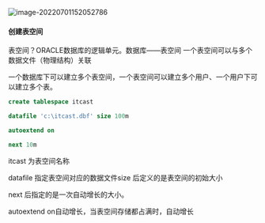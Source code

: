 ![image-20220701152052786](C:\Users\Xlibi\AppData\Roaming\Typora\typora-user-images\image-20220701152052786.png)

#### 创建表空间

表空间？ORACLE数据库的逻辑单元。数据库——表空间 一个表空间可以与多个数据文件（物理结构）关联

一个数据库下可以建立多个表空间，一个表空间可以建立多个用户、一个用户下可以建立多个表。

~~~sql
create tablespace itcast 

datafile 'c:\itcast.dbf' size 100m

autoextend on 

next 10m
~~~

itcast 为表空间名称

datafile 指定表空间对应的数据文件size 后定义的是表空间的初始大小

next 后指定的是一次自动增长的大小。

autoextend on自动增长，当表空间存储都占满时，自动增长